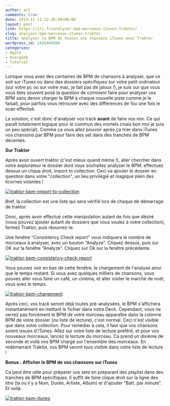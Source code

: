 ```yaml
---
author: art
comments: true
date: 2013-12-11 12:20:58+00:00
layout: post
link: https://irz.fr/analyser-bpm-morceaux-itunes-traktor/
slug: analyser-bpm-morceaux-itunes-traktor
title: Analyser le BPM de toutes vos chansons iTunes avec Traktor
wordpress_id: 1438449209
categories:
- Apple
- Overgeek
- Tutoriel
---
```


Lorsque vous avez des centaines de BPM de chansons à analyser, que ce soit sur iTunes ou dans des dossiers spécifiques sur votre petit ordinateur (sur votre pc ou sur votre mac, je fait pas de jaloux !), je suis sur que vous vous êtes souvent posé la question de comment faire pour analyser vos BPM sans devoir charger le BPM à chaque nouvelle piste comme je le faisait, pour parfois vous retrouver avec des différences de fou une fois le scan effectué.

La solution, c'est donc d'analyser vos track **avant** de faire vos mix. Ce qui paraît totalement logique pour le commun des mortels (mais bon moi je suis un peu spécial). Comme ça vous allez pouvoir après ça trier dans iTunes vos chansons par BPM pour faire des set dans des tranches de BPM décentes.

**Sur Traktor**

Après avoir ouvert traktor (c'est mieux quand même !), aller chercher dans votre explorateur le dossier dont vous souhaitez analyser le BPM. effectuez dessus un clique droit, import to collection. Ceci va ajouter le dossier en question dans votre "collection", un lieu privilégié et magique plein des licornes volantes !

[
](https://irz.fr/recherche?q=traktor-bpm-chargement) [
](https://irz.fr/recherche?q=traktor-bpm-consistency-check-report) [![traktor-bpm-import-to-collection](https://static.irz.fr/2013/12/traktor-bpm-import-to-collection-640x493.png)](https://irz.fr/recherche?q=traktor-bpm-import-to-collection)

Bref, la collection est une liste qui sera vérifié lors de chaque de démarrage de traktor.

Donc, après avoir effectué cette manipulation autant de fois que désiré (vous pouvez ajouter autant de dossiers que vous voulez à votre collection), fermez Traktor, puis réouvrez-le.

Une fenêtre "Consistency Check report" vous indiquera le nombre de morceaux à analyser, avec un bouton "Analyze". Cliquez dessus, puis sur OK sur la fenêtre "Analyze". Cliquez sur Ok sur la fenêtre précédente.

[![traktor-bpm-consistency-check-report](https://static.irz.fr/2013/12/traktor-bpm-consistency-check-report.png)](https://irz.fr/recherche?q=traktor-bpm-consistency-check-report)

Vous pouvez voir en bas de cette fenêtre, le chargement de l'analyse ainsi que le temps restant. Si vous avez quelques milliers de chansons, vous pouvez aller vous faire un café, un cinéma, et aller visiter le marché de noël, vous avez le temps.

[![traktor-bpm-chargement](https://static.irz.fr/2013/12/traktor-bpm-chargement-640x493.png)](https://irz.fr/recherche?q=traktor-bpm-chargement)

Après ceci, vos track seront déjà toutes pré-analysées, le BPM s'affichera instantanément en mettant le fichier dans votre Deck. Cependant, vous ne verrez pas forcément le BPM de votre morceau apparaître dans la colonne BPM de votre dossier (ou liste de lecture), c'est normal. Ceci n'est visible que dans votre collection. Pour remédier à cela, il faut que vos chansons soient issues d'iTunes. Allez sur votre liste de lecture préféré, et pour vos nouveaux morceaux, lancez la lecture du morceau. Ca prend un dixième de seconde et voilà vos BPM chargé sur l'ensemble des morceaux. En redémarrant Traktor, vos BPM seront tous visible dans votre liste de lecture !

**Bonus : Afficher le BPM de vos chansons sur iTunes**

Ca peut être utile pour préparer vos sets en préparant des playlist dans des tranches de BPM spécifiques. Il suffit de faire clique droit sur la ligne des titre (la ou il y a Nom, Durée, Artiste, Album) et d'ajouter "Batt. par minute". Et voilà.

[![traktor-bpm-itunes](https://static.irz.fr/2013/12/traktor-bpm-itunes-640x372.png)](https://irz.fr/recherche?q=traktor-bpm-itunes)

